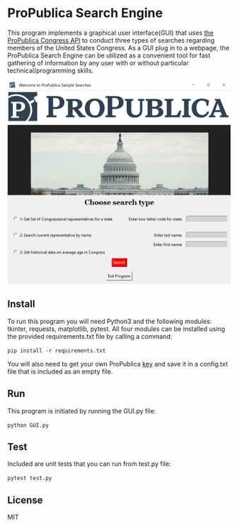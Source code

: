 # ProPublica Search Engine #

This program implements a graphical user interface(GUI) that uses [the ProPublica Congress API](https://www.propublica.org/datastore/api/propublica-congress-api) to conduct three types of searches regarding members of the United States Congress.
As a GUI plug in to a webpage, the ProPublica Search Engine can be utilized as a convenient tool for fast gathering of information by any user with or without particular technical/programming skills.

  ![GUI image](GUI_run_image.png)

## Install ##
To run this program you will need Python3 and the following modules: tkinter, requests, matplotlib, pytest. All four modules can be installed using the provided requirements.txt file by calling a command:

`pip install -r requirements.txt`

You will also need to get your own ProPublica [key](https://www.propublica.org/datastore/api/propublica-congress-api) and save it in a config.txt file that is included as an empty file.

## Run ##
This program is initiated by running the GUI.py file:

`python GUI.py`

## Test ##
Included are unit tests that you can run from test.py file:

`pytest test.py`

## License ##
MIT
